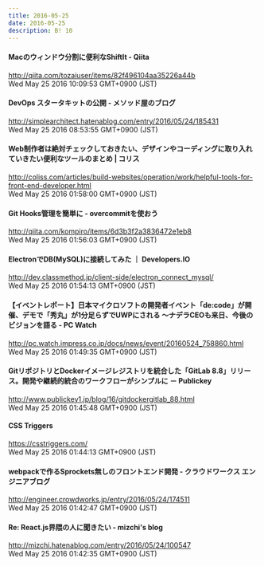 ```yaml
---
title: 2016-05-25
date: 2016-05-25
description: B! 10
---
```


#### Macのウィンドウ分割に便利なShiftIt - Qiita
http://qiita.com/tozaiuser/items/82f496104aa35226a44b<br>
Wed May 25 2016 10:09:53 GMT+0900 (JST)<br>


#### DevOps スタータキットの公開 - メソッド屋のブログ
http://simplearchitect.hatenablog.com/entry/2016/05/24/185431<br>
Wed May 25 2016 08:53:55 GMT+0900 (JST)<br>


####   Web制作者は絶対チェックしておきたい、デザインやコーディングに取り入れていきたい便利なツールのまとめ | コリス
http://coliss.com/articles/build-websites/operation/work/helpful-tools-for-front-end-developer.html<br>
Wed May 25 2016 01:58:00 GMT+0900 (JST)<br>


#### Git Hooks管理を簡単に - overcommitを使おう
http://qiita.com/kompiro/items/6d3b3f2a3836472e1eb8<br>
Wed May 25 2016 01:56:03 GMT+0900 (JST)<br>


#### ElectronでDB(MySQL)に接続してみた ｜ Developers.IO
http://dev.classmethod.jp/client-side/electron_connect_mysql/<br>
Wed May 25 2016 01:54:13 GMT+0900 (JST)<br>


#### 【イベントレポート】日本マイクロソフトの開発者イベント「de:code」が開催、デモで「秀丸」が1分足らずでUWPにされる ～ナデラCEOも来日、今後のビジョンを語る - PC Watch
http://pc.watch.impress.co.jp/docs/news/event/20160524_758860.html<br>
Wed May 25 2016 01:49:35 GMT+0900 (JST)<br>


#### GitリポジトリとDockerイメージレジストリを統合した「GitLab 8.8」リリース。開発や継続的統合のワークフローがシンプルに － Publickey
http://www.publickey1.jp/blog/16/gitdockergitlab_88.html<br>
Wed May 25 2016 01:45:48 GMT+0900 (JST)<br>


#### CSS Triggers
https://csstriggers.com/<br>
Wed May 25 2016 01:44:13 GMT+0900 (JST)<br>


#### webpackで作るSprockets無しのフロントエンド開発 - クラウドワークス エンジニアブログ
http://engineer.crowdworks.jp/entry/2016/05/24/174511<br>
Wed May 25 2016 01:42:47 GMT+0900 (JST)<br>


#### Re: React.js界隈の人に聞きたい  - mizchi's blog
http://mizchi.hatenablog.com/entry/2016/05/24/100547<br>
Wed May 25 2016 01:42:35 GMT+0900 (JST)<br>


